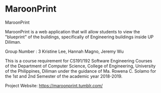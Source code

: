 # MaroonPrint
MaroonPrint

MaroonPrint is a web application that will allow students to view the "blueprint" of the buildings, specifically of Engineering buildings inside UP Diliman.

Group Number : 3
Kristine Lee, Hannah Magno, Jeremy Wu

This is a course requirement for CS191/192 Software Engineering Courses of the Department of
Computer Science, College of Engineering, University of the Philippines, Diliman under the guidance of
Ma. Rowena C. Solamo for the 1st and 2nd Semester of the academic year 2018-2019.

Project Website: https://maroonprint.tumblr.com/
